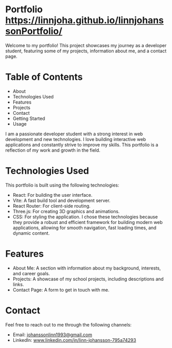 # Portfolio https://linnjoha.github.io/linnjohanssonPortfolio/

Welcome to my portfolio! This project showcases my journey as a developer student, featuring some of my projects, information about me, and a contact page.

# Table of Contents
- About
- Technologies Used
- Features
- Projects
- Contact
- Getting Started
- Usage

I am a passionate developer student with a strong interest in web development and new technologies. I love building interactive web applications and constantly strive to improve my skills. This portfolio is a reflection of my work and growth in the field.

# Technologies Used
This portfolio is built using the following technologies:

- React: For building the user interface.
- Vite: A fast build tool and development server.
- React Router: For client-side routing.
- Three.js: For creating 3D graphics and animations.
- CSS: For styling the application.
I chose these technologies because they provide a robust and efficient framework for building modern web applications, allowing for smooth navigation, fast loading times, and dynamic content.

# Features
- About Me: A section with information about my background, interests, and career goals.
- Projects: A showcase of my school projects, including descriptions and links.
- Contact Page: A form to get in touch with me.



# Contact
Feel free to reach out to me through the following channels:

- Email: johanssonlinn1993@gmail.com
- LinkedIn: www.linkedin.com/in/linn-johansson-795a74293
